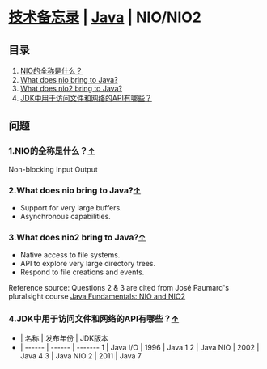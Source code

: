# [技术备忘录](../README.md) | [Java](README.md) | NIO/NIO2
## 目录
  1. [NIO的全称是什么？](#what-does-nio-stands-for)
  2. [What does nio bring to Java?](#nio-features)
  3. [What does nio2 bring to Java?](#nio2-features)
  4. [JDK中用于访问文件和网络的API有哪些？](#java-io-api-versions)

## 问题
### 1.NIO的全称是什么？<a name="what-does-nio-stands-for"></a>[↑](#top)
Non-blocking Input Output

### 2.What does nio bring to Java?<a name="nio-features"></a>[↑](#top)
* Support for very large buffers.
* Asynchronous capabilities.

### 3.What does nio2 bring to Java?<a name="nio2-features"></a>[↑](#top)
* Native access to file systems.
* API to explore very large directory trees.
* Respond to file creations and events.

Reference source: Questions 2 & 3 are cited from José Paumard's pluralsight course
[Java Fundamentals: NIO and NIO2](https://app.pluralsight.com/library/courses/java-fundamentals-nio-nio2)

### 4.JDK中用于访问文件和网络的API有哪些？<a name="java-io-api-versions"></a>[↑](#top)
- | 名称    | 发布年份 | JDK版本
- | ------ | ------ | -------
1 | Java I/O | 1996 | Java 1
2 | Java NIO | 2002 | Java 4
3 | Java NIO 2 | 2011 | Java 7  